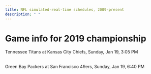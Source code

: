 ```yaml
---
title: NFL simulated-real-time schedules, 2009-present
description: " "
---
```


# Game info for 2019 championship

Tennessee Titans at Kansas City Chiefs, Sunday, Jan 19, 3:05 PM

<br/>Green Bay Packers at San Francisco 49ers, Sunday, Jan 19, 6:40 PM

